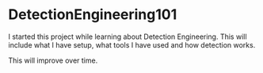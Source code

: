 # DetectionEngineering101
I started this project while learning about Detection Engineering. This will include what I have setup, what tools I have used and how detection works.

This will improve over time.
